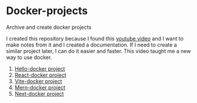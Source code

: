 # Docker-projects

Archive and create docker projects

I created this repository because I found this [youtube video](https://www.youtube.com/watch?v=GFgJkfScVNU) and I want to make notes from it and I created a documentation. If I need to create a similar project later, I can do it easier and faster. This video taught me a new way to use docker.

1. [Hello-docker project](hello-docker/README.md)
2. [React-docker project](react-docker/README.Docker.md)
3. [Vite-docker project](vite-project/README.Docker.md)
4. [Mern-docker project](mern-docker/README.Docker.md)
5. [Next-docker project](next-docker/README.Docker.md)
